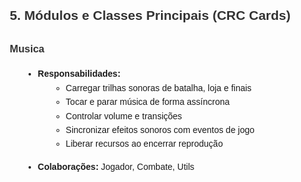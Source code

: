 <!DOCTYPE html>
<html lang="pt-BR">
<head>
  <meta charset="UTF-8">
  <meta name="viewport" content="width=device-width, initial-scale=1.0">
  <title>README - RPG Medieval</title>
  <style>
    body { font-family: Arial, sans-serif; line-height: 1.6; margin: 20px; }
    h1, h2, h3 { color: #333; }
    pre { background: #f4f4f4; padding: 10px; overflow-x: auto; }
    code { background: #eee; padding: 2px 4px; }
    ul { margin: 0 0 1em 1.5em; }
    .crc-section { margin-bottom: 1.5em; }
  </style>
</head>
<body>

  <!-- SEÇÕES JÁ FORNECIDAS -->
  <!-- ... até h2 CRC Cards ... -->

  <h2>5. Módulos e Classes Principais (CRC Cards)</h2>

  <!-- Inserir todos os CRC Cards -->
  <!-- Exemplo para um: -->
  <div class="crc-section">
    <h3>Musica</h3>
    <ul>
      <li><strong>Responsabilidades:</strong>
        <ul>
          <li>Carregar trilhas sonoras de batalha, loja e finais</li>
          <li>Tocar e parar música de forma assíncrona</li>
          <li>Controlar volume e transições</li>
          <li>Sincronizar efeitos sonoros com eventos de jogo</li>
          <li>Liberar recursos ao encerrar reprodução</li>
        </ul>
      </li>
      <li><strong>Colaborações:</strong> Jogador, Combate, Utils</li>
    </ul>
  </div>

</body>
</html>
